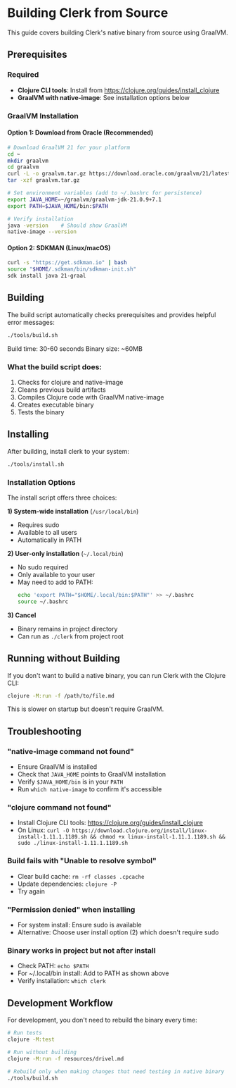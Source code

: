 # Building Clerk from Source

This guide covers building Clerk's native binary from source using GraalVM.

## Prerequisites

### Required

- **Clojure CLI tools**: Install from https://clojure.org/guides/install_clojure
- **GraalVM with native-image**: See installation options below

### GraalVM Installation

#### Option 1: Download from Oracle (Recommended)
```bash
# Download GraalVM 21 for your platform
cd ~
mkdir graalvm
cd graalvm
curl -L -o graalvm.tar.gz https://download.oracle.com/graalvm/21/latest/graalvm-jdk-21_linux-x64_bin.tar.gz
tar -xzf graalvm.tar.gz

# Set environment variables (add to ~/.bashrc for persistence)
export JAVA_HOME=~/graalvm/graalvm-jdk-21.0.9+7.1
export PATH=$JAVA_HOME/bin:$PATH

# Verify installation
java -version    # Should show GraalVM
native-image --version
```

#### Option 2: SDKMAN (Linux/macOS)
```bash
curl -s "https://get.sdkman.io" | bash
source "$HOME/.sdkman/bin/sdkman-init.sh"
sdk install java 21-graal
```

## Building

The build script automatically checks prerequisites and provides helpful error messages:

```bash
./tools/build.sh
```

Build time: 30-60 seconds
Binary size: ~60MB

### What the build script does:
1. Checks for clojure and native-image
2. Cleans previous build artifacts
3. Compiles Clojure code with GraalVM native-image
4. Creates executable binary
5. Tests the binary

## Installing

After building, install clerk to your system:

```bash
./tools/install.sh
```

### Installation Options

The install script offers three choices:

**1) System-wide installation** (`/usr/local/bin`)
- Requires sudo
- Available to all users
- Automatically in PATH

**2) User-only installation** (`~/.local/bin`)
- No sudo required
- Only available to your user
- May need to add to PATH:
  ```bash
  echo 'export PATH="$HOME/.local/bin:$PATH"' >> ~/.bashrc
  source ~/.bashrc
  ```

**3) Cancel**
- Binary remains in project directory
- Can run as `./clerk` from project root

## Running without Building

If you don't want to build a native binary, you can run Clerk with the Clojure CLI:

```bash
clojure -M:run -f /path/to/file.md
```

This is slower on startup but doesn't require GraalVM.

## Troubleshooting

### "native-image command not found"
- Ensure GraalVM is installed
- Check that `JAVA_HOME` points to GraalVM installation
- Verify `$JAVA_HOME/bin` is in your `PATH`
- Run `which native-image` to confirm it's accessible

### "clojure command not found"
- Install Clojure CLI tools: https://clojure.org/guides/install_clojure
- On Linux: `curl -O https://download.clojure.org/install/linux-install-1.11.1.1189.sh && chmod +x linux-install-1.11.1.1189.sh && sudo ./linux-install-1.11.1.1189.sh`

### Build fails with "Unable to resolve symbol"
- Clear build cache: `rm -rf classes .cpcache`
- Update dependencies: `clojure -P`
- Try again

### "Permission denied" when installing
- For system install: Ensure sudo is available
- Alternative: Choose user install option (2) which doesn't require sudo

### Binary works in project but not after install
- Check PATH: `echo $PATH`
- For ~/.local/bin install: Add to PATH as shown above
- Verify installation: `which clerk`

## Development Workflow

For development, you don't need to rebuild the binary every time:

```bash
# Run tests
clojure -M:test

# Run without building
clojure -M:run -f resources/drivel.md

# Rebuild only when making changes that need testing in native binary
./tools/build.sh
```
